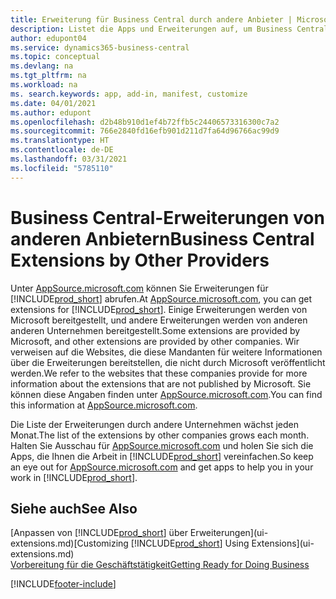 ```yaml
---
title: Erweiterung für Business Central durch andere Anbieter | Microsoft Docs
description: Listet die Apps und Erweiterungen auf, um Business Central, die von anderen Mandanten bereitgestellt werden, anzupassen.
author: edupont04
ms.service: dynamics365-business-central
ms.topic: conceptual
ms.devlang: na
ms.tgt_pltfrm: na
ms.workload: na
ms. search.keywords: app, add-in, manifest, customize
ms.date: 04/01/2021
ms.author: edupont
ms.openlocfilehash: d2b48b910d1ef4b72ffb5c24406573316300c7a2
ms.sourcegitcommit: 766e2840fd16efb901d211d7fa64d96766ac99d9
ms.translationtype: HT
ms.contentlocale: de-DE
ms.lasthandoff: 03/31/2021
ms.locfileid: "5785110"
---
```

# <a name="business-central-extensions-by-other-providers"></a><span data-ttu-id="fb356-103">Business Central-Erweiterungen von anderen Anbietern</span><span class="sxs-lookup"><span data-stu-id="fb356-103">Business Central Extensions by Other Providers</span></span>

<span data-ttu-id="fb356-104">Unter [AppSource.microsoft.com](https://appsource.microsoft.com/) können Sie Erweiterungen für [!INCLUDE[prod_short](includes/prod_short.md)] abrufen.</span><span class="sxs-lookup"><span data-stu-id="fb356-104">At [AppSource.microsoft.com](https://appsource.microsoft.com/), you can get extensions for [!INCLUDE[prod_short](includes/prod_short.md)].</span></span> <span data-ttu-id="fb356-105">Einige Erweiterungen werden von Microsoft bereitgestellt, und andere Erweiterungen werden von anderen anderen Unternehmen bereitgestellt.</span><span class="sxs-lookup"><span data-stu-id="fb356-105">Some extensions are provided by Microsoft, and other extensions are provided by other companies.</span></span> <span data-ttu-id="fb356-106">Wir verweisen auf die Websites, die diese Mandanten für weitere Informationen über die Erweiterungen bereitstellen, die nicht durch Microsoft veröffentlicht werden.</span><span class="sxs-lookup"><span data-stu-id="fb356-106">We refer to the websites that these companies provide for more information about the extensions that are not published by Microsoft.</span></span> <span data-ttu-id="fb356-107">Sie können diese Angaben finden unter [AppSource.microsoft.com](https://go.microsoft.com/fwlink/?linkid=2081646).</span><span class="sxs-lookup"><span data-stu-id="fb356-107">You can find this information at [AppSource.microsoft.com](https://go.microsoft.com/fwlink/?linkid=2081646).</span></span>  

<span data-ttu-id="fb356-108">Die Liste der Erweiterungen durch andere Unternehmen wächst jeden Monat.</span><span class="sxs-lookup"><span data-stu-id="fb356-108">The list of the extensions by other companies grows each month.</span></span> <span data-ttu-id="fb356-109">Halten Sie Ausschau für [AppSource.microsoft.com](https://go.microsoft.com/fwlink/?linkid=2081646) und holen Sie sich die Apps, die Ihnen die Arbeit in [!INCLUDE[prod_short](includes/prod_short.md)] vereinfachen.</span><span class="sxs-lookup"><span data-stu-id="fb356-109">So keep an eye out for [AppSource.microsoft.com](https://go.microsoft.com/fwlink/?linkid=2081646) and get apps to help you in your work in [!INCLUDE[prod_short](includes/prod_short.md)].</span></span>  

## <a name="see-also"></a><span data-ttu-id="fb356-110">Siehe auch</span><span class="sxs-lookup"><span data-stu-id="fb356-110">See Also</span></span>

<span data-ttu-id="fb356-111">[Anpassen von [!INCLUDE[prod_short](includes/prod_short.md)] über Erweiterungen](ui-extensions.md)</span><span class="sxs-lookup"><span data-stu-id="fb356-111">[Customizing [!INCLUDE[prod_short](includes/prod_short.md)] Using Extensions](ui-extensions.md)</span></span>  
[<span data-ttu-id="fb356-112">Vorbereitung für die Geschäftstätigkeit</span><span class="sxs-lookup"><span data-stu-id="fb356-112">Getting Ready for Doing Business</span></span>](ui-get-ready-business.md)  


[!INCLUDE[footer-include](includes/footer-banner.md)]